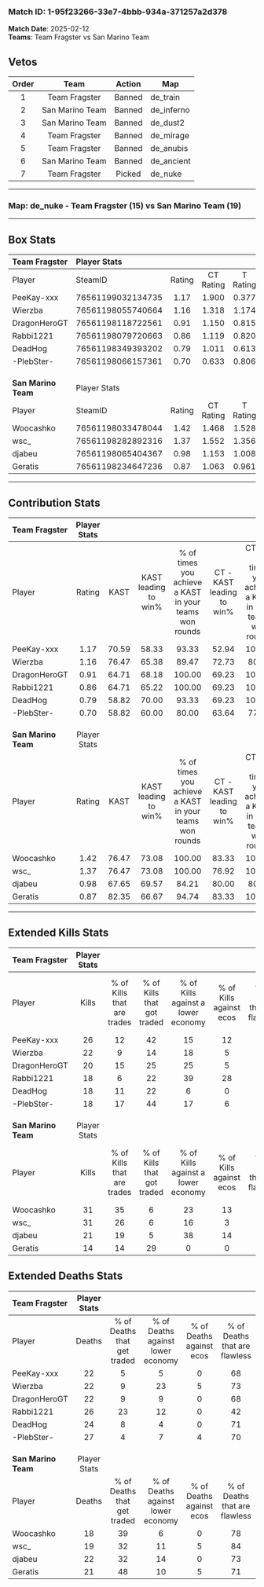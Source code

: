 ### Match ID: 1-95f23266-33e7-4bbb-934a-371257a2d378  
**Match Date**: 2025-02-12  
**Teams**: Team Fragster vs San Marino Team  

## Vetos  

| Order | Team | Action | Map |
| :---: | :--: | :----: | --- |
| 1 | Team Fragster | Banned | de_train |
| 2 | San Marino Team | Banned | de_inferno |
| 3 | San Marino Team | Banned | de_dust2 |
| 4 | Team Fragster | Banned | de_mirage |
| 5 | Team Fragster | Banned | de_anubis |
| 6 | San Marino Team | Banned | de_ancient |
| 7 | Team Fragster | Picked | de_nuke |

---  

### **Map**: de_nuke - Team Fragster (15) vs San Marino Team (19)  
---  

## Box Stats  

| **Team Fragster**   | Player Stats      |        |           |          |       |      |       |         |        |      |     |
| :- | :- | :-: | :-: | :-: | :-: | :-: | :-: | :-: | :-: | :-: | :-: |
| Player              | SteamID           | Rating | CT Rating | T Rating | KAST  | ADR  | Kills | Assists | Deaths | K/D  | HS% |
| PeeKay-xxx          | 76561199032134735 |  1.17  |   1.900   |  0.377   | 70.59 | 82.7 |  26   |    3    |   22   | 1.18 | 57  |
| Wierzba             | 76561198055740664 |  1.16  |   1.318   |  1.174   | 76.47 | 90.4 |  22   |   14    |   22   | 1.00 | 59  |
| DragonHeroGT        | 76561198118722561 |  0.91  |   1.150   |  0.815   | 64.71 | 63.2 |  20   |    3    |   22   | 0.91 | 55  |
| Rabbi1221           | 76561198079720663 |  0.86  |   1.119   |  0.820   | 64.71 | 78.9 |  18   |    9    |   26   | 0.69 | 55  |
| DeadHog             | 76561198349393202 |  0.79  |   1.011   |  0.613   | 58.82 | 63.7 |  18   |    5    |   24   | 0.75 | 72  |
| -PlebSter-          | 76561198066157361 |  0.70  |   0.633   |  0.806   | 58.82 | 50.5 |  18   |    4    |   27   | 0.67 | 50  |
|                     |                   |        |           |          |       |      |       |         |        |      |     |
|                     |                   |        |           |          |       |      |       |         |        |      |     |
|                     |                   |        |           |          |       |      |       |         |        |      |     |
| **San Marino Team** | Player Stats      |        |           |          |       |      |       |         |        |      |     |
| Player              | SteamID           | Rating | CT Rating | T Rating | KAST  | ADR  | Kills | Assists | Deaths | K/D  | HS% |
| Woocashko           | 76561198033478044 |  1.42  |   1.468   |  1.528   | 76.47 | 86.3 |  31   |    6    |   18   | 1.72 | 45  |
| wsc_                | 76561198282892316 |  1.37  |   1.552   |  1.356   | 76.47 | 78.2 |  31   |    3    |   19   | 1.63 | 29  |
| djabeu              | 76561198065404367 |  0.98  |   1.153   |  1.008   | 67.65 | 65.1 |  21   |    8    |   22   | 0.95 | 28  |
| Geratis             | 76561198234647236 |  0.87  |   1.063   |  0.961   | 82.35 | 50.5 |  14   |    7    |   21   | 0.67 | 57  |
---  

## Contribution Stats  

| **Team Fragster**   | Player Stats |       |                      |                                                        |                           |                                                             |                          |                                                            |
| :- | :-: | :-: | :-: | :-: | :-: | :-: | :-: | :-: |
| Player              |    Rating    | KAST  | KAST leading to win% | % of times you achieve a KAST in your teams won rounds | CT - KAST leading to win% | CT - % of times you achieve a KAST in your teams won rounds | T - KAST leading to win% | T - % of times you achieve a KAST in your teams won rounds |
| PeeKay-xxx          |     1.17     | 70.59 |        58.33         |                         93.33                          |           52.94           |                           100.00                            |          71.43           |                           83.33                            |
| Wierzba             |     1.16     | 76.47 |        65.38         |                         89.47                          |           72.73           |                            80.00                            |          60.00           |                           100.00                           |
| DragonHeroGT        |     0.91     | 64.71 |        68.18         |                         100.00                         |           69.23           |                           100.00                            |          66.67           |                           100.00                           |
| Rabbi1221           |     0.86     | 64.71 |        65.22         |                         100.00                         |           69.23           |                           100.00                            |          60.00           |                           100.00                           |
| DeadHog             |     0.79     | 58.82 |        70.00         |                         93.33                          |           69.23           |                           100.00                            |          71.43           |                           83.33                            |
| -PlebSter-          |     0.70     | 58.82 |        60.00         |                         80.00                          |           63.64           |                            77.78                            |          55.56           |                           83.33                            |
|                     |              |       |                      |                                                        |                           |                                                             |                          |                                                            |
|                     |              |       |                      |                                                        |                           |                                                             |                          |                                                            |
|                     |              |       |                      |                                                        |                           |                                                             |                          |                                                            |
| **San Marino Team** | Player Stats |       |                      |                                                        |                           |                                                             |                          |                                                            |
| Player              |    Rating    | KAST  | KAST leading to win% | % of times you achieve a KAST in your teams won rounds | CT - KAST leading to win% | CT - % of times you achieve a KAST in your teams won rounds | T - KAST leading to win% | T - % of times you achieve a KAST in your teams won rounds |
| Woocashko           |     1.42     | 76.47 |        73.08         |                         100.00                         |           83.33           |                           100.00                            |          64.29           |                           100.00                           |
| wsc_                |     1.37     | 76.47 |        73.08         |                         100.00                         |           76.92           |                           100.00                            |          69.23           |                           100.00                           |
| djabeu              |     0.98     | 67.65 |        69.57         |                         84.21                          |           80.00           |                            80.00                            |          61.54           |                           88.89                            |
| Geratis             |     0.87     | 82.35 |        66.67         |                         94.74                          |           83.33           |                           100.00                            |          53.33           |                           88.89                            |
---  

## Extended Kills Stats  

| **Team Fragster**   | Player Stats |                            |                            |                                    |                         |                              |                                 |                                       |                    |           |
| :- | :-: | :-: | :-: | :-: | :-: | :-: | :-: | :-: | :-: | :-: |
| Player              |    Kills     | % of Kills that are trades | % of Kills that got traded | % of Kills against a lower economy | % of Kills against ecos | % of Kills that are flawless | % of Kills that are close duels | % of Kills that are assisted by flash | Pistol Round Kills | AWP Kills |
| PeeKay-xxx          |      26      |             12             |             42             |                 15                 |           12            |              65              |                0                |                   0                   |         0          |     0     |
| Wierzba             |      22      |             9              |             14             |                 18                 |            5            |              59              |               18                |                   0                   |         0          |     0     |
| DragonHeroGT        |      20      |             15             |             25             |                 25                 |            5            |              75              |                5                |                  10                   |         3          |     0     |
| Rabbi1221           |      18      |             6              |             22             |                 39                 |           28            |              83              |                0                |                   0                   |         0          |     0     |
| DeadHog             |      18      |             11             |             22             |                 6                  |            0            |              72              |                6                |                   6                   |         5          |     0     |
| -PlebSter-          |      18      |             17             |             44             |                 17                 |            6            |              67              |                0                |                   0                   |         2          |     2     |
|                     |              |                            |                            |                                    |                         |                              |                                 |                                       |                    |           |
|                     |              |                            |                            |                                    |                         |                              |                                 |                                       |                    |           |
|                     |              |                            |                            |                                    |                         |                              |                                 |                                       |                    |           |
| **San Marino Team** | Player Stats |                            |                            |                                    |                         |                              |                                 |                                       |                    |           |
| Player              |    Kills     | % of Kills that are trades | % of Kills that got traded | % of Kills against a lower economy | % of Kills against ecos | % of Kills that are flawless | % of Kills that are close duels | % of Kills that are assisted by flash | Pistol Round Kills | AWP Kills |
| Woocashko           |      31      |             35             |             6              |                 23                 |           13            |              45              |               10                |                   0                   |         0          |     0     |
| wsc_                |      31      |             26             |             6              |                 16                 |            3            |              77              |                0                |                   3                   |         0          |    17     |
| djabeu              |      21      |             19             |             5              |                 38                 |           14            |              81              |                0                |                   5                   |         0          |     0     |
| Geratis             |      14      |             14             |             29             |                 0                  |            0            |              64              |                7                |                   0                   |         3          |     0     |
## Extended Deaths Stats  

| **Team Fragster**   | Player Stats |                             |                                   |                          |                               |                            |                           |               |
| :- | :-: | :-: | :-: | :-: | :-: | :-: | :-: | :-: |
| Player              |    Deaths    | % of Deaths that get traded | % of Deaths against lower economy | % of Deaths against ecos | % of Deaths that are flawless | % of Deaths that are close | % of Deaths while blinded | Deaths to AWP |
| PeeKay-xxx          |      22      |              5              |                 5                 |            0             |              68               |             18             |             0             |       3       |
| Wierzba             |      22      |              9              |                23                 |            5             |              73               |             5              |             9             |       0       |
| DragonHeroGT        |      22      |              9              |                 9                 |            0             |              68               |             0              |             0             |       3       |
| Rabbi1221           |      26      |             23              |                12                 |            0             |              42               |             8              |             0             |       2       |
| DeadHog             |      24      |              8              |                 4                 |            0             |              71               |             4              |             8             |       5       |
| -PlebSter-          |      27      |              4              |                 7                 |            4             |              70               |             4              |             0             |       4       |
|                     |              |                             |                                   |                          |                               |                            |                           |               |
|                     |              |                             |                                   |                          |                               |                            |                           |               |
|                     |              |                             |                                   |                          |                               |                            |                           |               |
| **San Marino Team** | Player Stats |                             |                                   |                          |                               |                            |                           |               |
| Player              |    Deaths    | % of Deaths that get traded | % of Deaths against lower economy | % of Deaths against ecos | % of Deaths that are flawless | % of Deaths that are close | % of Deaths while blinded | Deaths to AWP |
| Woocashko           |      18      |             39              |                 6                 |            0             |              78               |             0              |             6             |       0       |
| wsc_                |      19      |             32              |                11                 |            5             |              84               |             5              |             0             |       0       |
| djabeu              |      22      |             32              |                14                 |            0             |              73               |             0              |             0             |       2       |
| Geratis             |      21      |             48              |                10                 |            5             |              71               |             0              |             0             |       0       |
